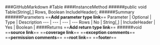 ###GitHubMarkdown
#Table
####InstanceMethod
######public void Table(String[,] Rows, Boolean IncludeHeader);
######Summary
######Parameters
==__Add parameter type link__==
Parameter | Optional | Type | Description
 ---  |  ---  |  ---  |  --- 
Rows | No | String[,] | 
IncludeHeader | Yes | Boolean | 
####Returns
==__Add return type link__==
######void
==__source link__==
==__coverage link__==
==__exception comments__==
==__permission comments__==
==__root link__==
==__footer__==
